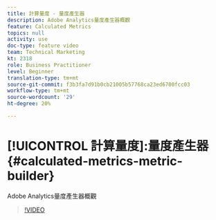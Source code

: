 ```yaml
---
title: 計算量度 - 量度產生器
description: Adobe Analytics量度產生器概觀
feature: Calculated Metrics
topics: null
activity: use
doc-type: feature video
team: Technical Marketing
kt: 2318
role: Business Practitioner
level: Beginner
translation-type: tm+mt
source-git-commit: f3b3fa7d91b0cb21005b57768ca23ed6700fcc03
workflow-type: tm+mt
source-wordcount: '29'
ht-degree: 20%

---
```



# [!UICONTROL 計算量度]:量度產生器  {#calculated-metrics-metric-builder}

Adobe Analytics量度產生器概觀

>[!VIDEO](https://video.tv.adobe.com/v/25411/?quality=12)
